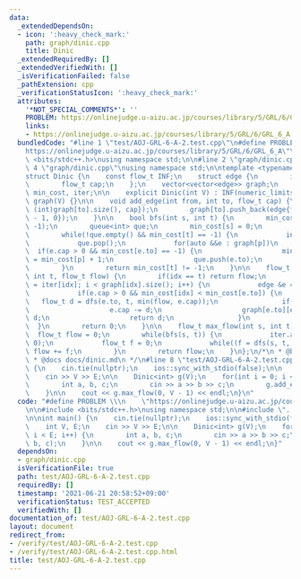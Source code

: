 ```yaml
---
data:
  _extendedDependsOn:
  - icon: ':heavy_check_mark:'
    path: graph/dinic.cpp
    title: Dinic
  _extendedRequiredBy: []
  _extendedVerifiedWith: []
  _isVerificationFailed: false
  _pathExtension: cpp
  _verificationStatusIcon: ':heavy_check_mark:'
  attributes:
    '*NOT_SPECIAL_COMMENTS*': ''
    PROBLEM: https://onlinejudge.u-aizu.ac.jp/courses/library/5/GRL/6/GRL_6_A
    links:
    - https://onlinejudge.u-aizu.ac.jp/courses/library/5/GRL/6/GRL_6_A
  bundledCode: "#line 1 \"test/AOJ-GRL-6-A-2.test.cpp\"\n#define PROBLEM \\\n    \"\
    https://onlinejudge.u-aizu.ac.jp/courses/library/5/GRL/6/GRL_6_A\"\n\n#include\
    \ <bits/stdc++.h>\nusing namespace std;\n\n#line 2 \"graph/dinic.cpp\"\n\n#line\
    \ 4 \"graph/dinic.cpp\"\nusing namespace std;\n\ntemplate <typename flow_t>\n\
    struct Dinic {\n    const flow_t INF;\n    struct edge {\n        int to, rev;\n\
    \        flow_t cap;\n    };\n    vector<vector<edge>> graph;\n    vector<int>\
    \ min_cost, iter;\n\n    explicit Dinic(int V) : INF(numeric_limits<flow_t>::max()),\
    \ graph(V) {}\n\n    void add_edge(int from, int to, flow_t cap) {\n        graph[from].push_back(edge{to,\
    \ (int)graph[to].size(), cap});\n        graph[to].push_back(edge{from, (int)graph[from].size()\
    \ - 1, 0});\n    }\n\n    bool bfs(int s, int t) {\n        min_cost.assign(graph.size(),\
    \ -1);\n        queue<int> que;\n        min_cost[s] = 0;\n        que.push(s);\n\
    \        while(!que.empty() && min_cost[t] == -1) {\n            int p = que.front();\n\
    \            que.pop();\n            for(auto &&e : graph[p])\n              \
    \  if(e.cap > 0 && min_cost[e.to] == -1) {\n                    min_cost[e.to]\
    \ = min_cost[p] + 1;\n                    que.push(e.to);\n                }\n\
    \        }\n        return min_cost[t] != -1;\n    }\n\n    flow_t dfs(int idx,\
    \ int t, flow_t flow) {\n        if(idx == t) return flow;\n        for(int &i\
    \ = iter[idx]; i < graph[idx].size(); i++) {\n            edge &e = graph[idx][i];\n\
    \            if(e.cap > 0 && min_cost[idx] < min_cost[e.to]) {\n             \
    \   flow_t d = dfs(e.to, t, min(flow, e.cap));\n                if(d > 0) {\n\
    \                    e.cap -= d;\n                    graph[e.to][e.rev].cap +=\
    \ d;\n                    return d;\n                }\n            }\n      \
    \  }\n        return 0;\n    }\n\n    flow_t max_flow(int s, int t) {\n      \
    \  flow_t flow = 0;\n        while(bfs(s, t)) {\n            iter.assign(graph.size(),\
    \ 0);\n            flow_t f = 0;\n            while((f = dfs(s, t, INF)) > 0)\
    \ flow += f;\n        }\n        return flow;\n    }\n};\n/*\n * @brief Dinic\n\
    \ * @docs docs/dinic.md\n */\n#line 8 \"test/AOJ-GRL-6-A-2.test.cpp\"\n\nint main()\
    \ {\n    cin.tie(nullptr);\n    ios::sync_with_stdio(false);\n\n    int V, E;\n\
    \    cin >> V >> E;\n\n    Dinic<int> g(V);\n    for(int i = 0; i < E; i++) {\n\
    \        int a, b, c;\n        cin >> a >> b >> c;\n        g.add_edge(a, b, c);\n\
    \    }\n\n    cout << g.max_flow(0, V - 1) << endl;\n}\n"
  code: "#define PROBLEM \\\n    \"https://onlinejudge.u-aizu.ac.jp/courses/library/5/GRL/6/GRL_6_A\"\
    \n\n#include <bits/stdc++.h>\nusing namespace std;\n\n#include \"../graph/dinic.cpp\"\
    \n\nint main() {\n    cin.tie(nullptr);\n    ios::sync_with_stdio(false);\n\n\
    \    int V, E;\n    cin >> V >> E;\n\n    Dinic<int> g(V);\n    for(int i = 0;\
    \ i < E; i++) {\n        int a, b, c;\n        cin >> a >> b >> c;\n        g.add_edge(a,\
    \ b, c);\n    }\n\n    cout << g.max_flow(0, V - 1) << endl;\n}"
  dependsOn:
  - graph/dinic.cpp
  isVerificationFile: true
  path: test/AOJ-GRL-6-A-2.test.cpp
  requiredBy: []
  timestamp: '2021-06-21 20:58:52+09:00'
  verificationStatus: TEST_ACCEPTED
  verifiedWith: []
documentation_of: test/AOJ-GRL-6-A-2.test.cpp
layout: document
redirect_from:
- /verify/test/AOJ-GRL-6-A-2.test.cpp
- /verify/test/AOJ-GRL-6-A-2.test.cpp.html
title: test/AOJ-GRL-6-A-2.test.cpp
---
```

